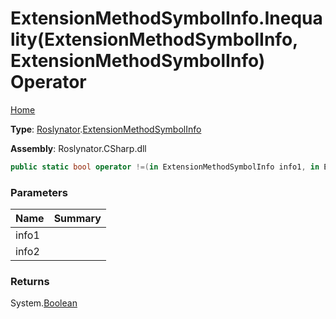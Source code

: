 # ExtensionMethodSymbolInfo\.Inequality\(ExtensionMethodSymbolInfo, ExtensionMethodSymbolInfo\) Operator

[Home](../../../README.md)

**Type**: [Roslynator](../../README.md)\.[ExtensionMethodSymbolInfo](../README.md)

**Assembly**: Roslynator\.CSharp\.dll

```csharp
public static bool operator !=(in ExtensionMethodSymbolInfo info1, in ExtensionMethodSymbolInfo info2)
```

### Parameters

| Name | Summary |
| ---- | ------- |
| info1 | |
| info2 | |

### Returns

System\.[Boolean](https://docs.microsoft.com/en-us/dotnet/api/system.boolean)

